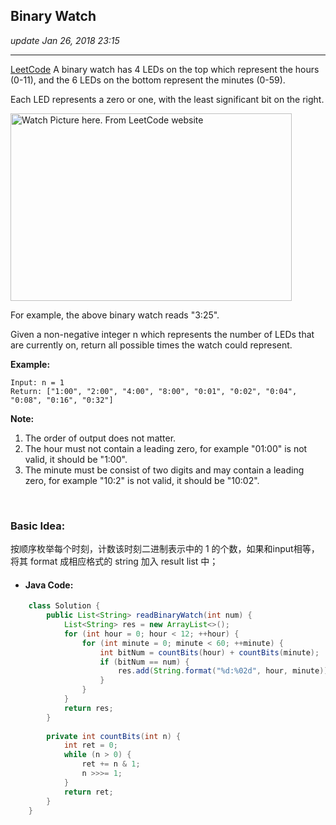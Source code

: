 ## Binary Watch
_update Jan 26, 2018  23:15_

---
[LeetCode](https://leetcode.com/problems/binary-watch/description/)
A binary watch has 4 LEDs on the top which represent the hours (0-11), and the 6 LEDs on the bottom represent the minutes (0-59).

Each LED represents a zero or one, with the least significant bit on the right.

<img src="https://upload.wikimedia.org/wikipedia/commons/8/8b/Binary_clock_samui_moon.jpg" alt="Watch Picture here. From LeetCode website" width="450" height="300">

For example, the above binary watch reads "3:25".

Given a non-negative integer n which represents the number of LEDs that are currently on, return all possible times the watch could represent.

**Example:**

    Input: n = 1
    Return: ["1:00", "2:00", "4:00", "8:00", "0:01", "0:02", "0:04", "0:08", "0:16", "0:32"]
    
**Note:**

1. The order of output does not matter.
2. The hour must not contain a leading zero, for example "01:00" is not valid, it should be "1:00".
3. The minute must be consist of two digits and may contain a leading zero, for example "10:2" is not valid, it should be "10:02".

<br>

### Basic Idea:
按顺序枚举每个时刻，计数该时刻二进制表示中的 1 的个数，如果和input相等，将其 format 成相应格式的 string 加入 result list 中；

* #### Java Code:
```java
    class Solution {
        public List<String> readBinaryWatch(int num) {
            List<String> res = new ArrayList<>();
            for (int hour = 0; hour < 12; ++hour) {
                for (int minute = 0; minute < 60; ++minute) {
                    int bitNum = countBits(hour) + countBits(minute);
                    if (bitNum == num) {
                        res.add(String.format("%d:%02d", hour, minute));
                    }
                }
            }
            return res;
        }
        
        private int countBits(int n) {
            int ret = 0;
            while (n > 0) {
                ret += n & 1;
                n >>>= 1;
            }
            return ret;
        }
    }
```